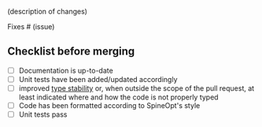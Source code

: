 (description of changes)

Fixes # (issue)

## Checklist before merging
- [ ] Documentation is up-to-date
- [ ] Unit tests have been added/updated accordingly
- [ ] improved [type stability](https://modernjuliaworkflows.org/optimizing/#type_stability) or, when outside the scope of the pull request, at least indicated where and how the code is not properly typed
- [ ] Code has been formatted according to SpineOpt's style
- [ ] Unit tests pass
